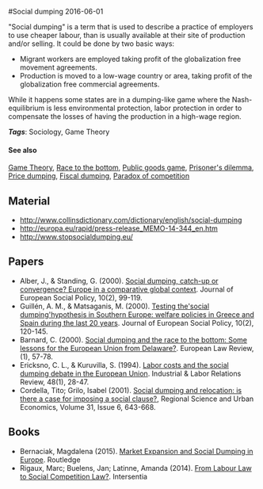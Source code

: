
#Social dumping
2016-06-01

"Social dumping" is a term that is used to describe a practice of employers to use cheaper labour, than is usually available at their site of production and/or selling. 
It could be done by two basic ways:
* Migrant workers are employed taking profit of the globalization free movement agreements.
* Production is moved to a low-wage country or area, taking profit of the globalization free commercial agreements.

While it happens some states are in a dumping-like game where the Nash-equilibrium is less environmental protection, labor protection in order to compensate the losses of having the production in a high-wage region.

***Tags***: Sociology, Game Theory

#### See also
[Game Theory](/game_theory), [Race to the bottom](/race_to_the_bottom), [Public goods game](/public_goods_game), [Prisoner's dilemma](/prisoner's_dilemma), [Price dumping](/price_dumping), [Fiscal dumping](/fiscal_dumping), [Paradox of competition](/paradox_of_competition)
## Material
* http://www.collinsdictionary.com/dictionary/english/social-dumping
* http://europa.eu/rapid/press-release_MEMO-14-344_en.htm
* http://www.stopsocialdumping.eu/

## Papers
* Alber, J., & Standing, G. (2000). [Social dumping, catch-up or convergence? Europe in a comparative global context](). Journal of European Social Policy, 10(2), 99-119.
* Guillén, A. M., & Matsaganis, M. (2000). [Testing the'social dumping'hypothesis in Southern Europe: welfare policies in Greece and Spain during the last 20 years](http://esp.sagepub.com/content/10/2/120.short). Journal of European Social Policy, 10(2), 120-145.
* Barnard, C. (2000). [Social dumping and the race to the bottom: Some lessons for the European Union from Delaware?](). European Law Review, (1), 57-78.
* Ericksno, C. L., & Kuruvilla, S. (1994). [Labor costs and the social dumping debate in the European Union](http://digitalcommons.ilr.cornell.edu/cgi/viewcontent.cgi?article=2065&context=articles). Industrial & Labor Relations Review, 48(1), 28-47.
* Cordella, Tito; Grilo, Isabel (2001). [Social dumping and relocation: is there a case for imposing a social clause?](http://www.sciencedirect.com/science/article/pii/S0166046201000631), Regional Science and Urban Economics, Volume 31, Issue 6, 643-668.

## Books
* Bernaciak, Magdalena (2015). [Market Expansion and Social Dumping in Europe](https://www.goodreads.com/book/show/26407217-market-expansion-and-social-dumping-in-europe). Routledge
* Rigaux, Marc; Buelens, Jan; Latinne, Amanda (2014). [From Labour Law to Social Competition Law?](https://www.goodreads.com/book/show/20978652-from-labour-law-to-social-competition-law). Intersentia


